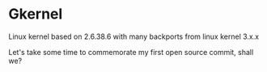 Gkernel
=======

Linux kernel based on 2.6.38.6 with many backports from linux kernel 3.x.x


Let's take some time to commemorate my first open source commit, shall we? 
